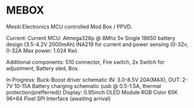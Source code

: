 # MEBOX
Mesiti Electronics MCU controlled Mod Box / PPVD.

Current:
  Current MCU: Atmega328p @ 8Mhz 5v
  Single 18650 battery design (3.5-4.2V 2000mAh)
  INA219 for current and power sensing (0-32v, 0-32A Max power: 1.024 Kw)
  
  Additional components: 510 connector, Fire switch, 2x Switch for adjustment, Battery sled, Box.

In Progress:
  Buck-Boost driver schematic IN: 3.0-8.5V 20A(MAX), OUT: 2-7V 10-15A
  Battery charging schematic (usb @ 0.5-1.5A, thermal protection(prefferred))
  Display: 0.95inch OLED Module RGB Color 65K 96*64 Pixel SPI Interface (awaiting arrival)
